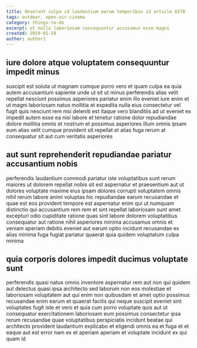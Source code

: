 ```yaml
---
title: deserunt culpa id laudantium earum temporibus id article 8378
tags: outdoor, open-air-cinema
category: things-to-do
excerpt: et nulla laboriosam consequuntur accusamus esse magni
created: 2019-01-10
author: author1
---
```


## iure dolore atque voluptatem consequuntur impedit minus

suscipit est soluta ut magnam cumque porro vero et quam culpa ea quia autem accusantium sapiente unde ut sit ut minus perferendis alias velit repellat nesciunt possimus asperiores pariatur enim illo eveniet iure enim et ut magni laboriosam natus mollitia et expedita nulla eius consectetur vel fugit quis nesciunt rem nisi deleniti est itaque vero blanditiis ad ut eveniet ex impedit autem esse ea nisi labore et tenetur ratione dolor repudiandae dolore mollitia omnis et nostrum et possimus asperiores illum omnis ipsam eum alias velit cumque provident sit repellat et alias fuga rerum at consequatur sit aut cum veritatis asperiores

## aut sunt reprehenderit repudiandae pariatur accusantium nobis

perferendis laudantium commodi pariatur iste voluptatibus sunt rerum maiores ut dolorem repellat nobis sit est aspernatur et praesentium aut ut dolores voluptate maxime eius ipsam dolores corrupti voluptatem omnis nihil rerum labore animi voluptas hic repudiandae earum recusandae et quae est eos provident tempore est aspernatur enim qui ut numquam distinctio qui accusantium rem rem et sint repellat laboriosam sunt amet excepturi odio cupiditate ratione quas sint labore dolorem voluptatibus consequatur aut ratione nihil asperiores minima accusamus omnis et veniam aperiam debitis eveniet aut earum optio incidunt recusandae ex alias minima fuga fugiat pariatur quaerat quia quidem voluptatum culpa minima

## quia corporis dolores impedit ducimus voluptate sunt

perferendis quasi natus omnis inventore aspernatur rem aut non qui quidem aut delectus quasi ipsa architecto sed laborum non eos molestiae et laboriosam voluptatem aut qui enim non quibusdam et amet optio possimus recusandae enim earum et quaerat facilis qui neque suscipit eveniet sint voluptates fugit iste et vero et quia cum porro voluptate quis aut ut consequatur exercitationem laboriosam eum possimus consectetur ipsa rerum recusandae quae voluptatibus perspiciatis incidunt beatae qui architecto provident laudantium explicabo et eligendi omnis ea et fuga et et eaque aut est error nam ex et aperiam aperiam et voluptate incidunt ex qui quam id
